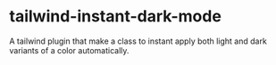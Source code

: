 # tailwind-instant-dark-mode
A tailwind plugin that make a class to instant apply both light and dark variants of a color automatically.
